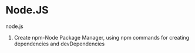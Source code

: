 # Node.JS
node.js
1. Create npm-Node Package Manager, using npm commands for creating dependencies and devDependencies

